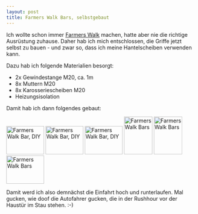```yaml
---
layout: post
title: Farmers Walk Bars, selbstgebaut
---
```


Ich wollte schon immer [Farmers Walk][0] machen, hatte aber nie die
richtige Ausrüstung zuhause. Daher hab ich mich entschlossen, die Griffe
jetzt selbst zu bauen - und zwar so, dass ich meine Hantelscheiben
verwenden kann.

Dazu hab ich folgende Materialien besorgt:

* 2x Gewindestange M20, ca. 1m
* 8x Muttern M20
* 8x Karosseriescheiben M20
* Heizungsisolation

Damit hab ich dann folgendes gebaut:

<a href="http://www.flickr.com/photos/cringe/7975410348/" title="Farmers Walk Bar, DIY by cringe, on Flickr"><img src="http://farm9.staticflickr.com/8311/7975410348_b1f1d07d42_t.jpg" width="100" height="75" alt="Farmers Walk Bar, DIY"></a>
<a href="http://www.flickr.com/photos/cringe/7975410210/" title="Farmers Walk Bar, DIY by cringe, on Flickr"><img src="http://farm9.staticflickr.com/8319/7975410210_6fc813fd0a_t.jpg" width="100" height="75" alt="Farmers Walk Bar, DIY"></a>
<a href="http://www.flickr.com/photos/cringe/7975409389/" title="Farmers Walk Bar, DIY by cringe, on Flickr"><img src="http://farm9.staticflickr.com/8033/7975409389_285db5db22_t.jpg" width="100" height="75" alt="Farmers Walk Bar, DIY"></a>
<a href="http://www.flickr.com/photos/cringe/7976566414/" title="Farmers Walk Bars by cringe, on Flickr"><img src="http://farm9.staticflickr.com/8169/7976566414_5e805d404b_t.jpg" width="75" height="100" alt="Farmers Walk Bars"></a>
<a href="http://www.flickr.com/photos/cringe/7976566814/" title="Farmers Walk Bars by cringe, on Flickr"><img src="http://farm9.staticflickr.com/8321/7976566814_f2eeeb698f_t.jpg" width="75" height="100" alt="Farmers Walk Bars"></a>
<a href="http://www.flickr.com/photos/cringe/7976563141/" title="Farmers Walk Bars by cringe, on Flickr"><img src="http://farm9.staticflickr.com/8029/7976563141_524900430e_t.jpg" width="100" height="75" alt="Farmers Walk Bars"></a>

Damit werd ich also demnächst die Einfahrt hoch und runterlaufen. Mal
gucken, wie doof die Autofahrer gucken, die in der Rushhour vor der
Haustür im Stau stehen. :-)

[0]: http://www.bodybuilding.com/exercises/detail/view/name/farmers-walk


